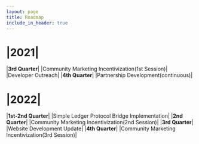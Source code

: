 ```yaml
---
layout: page
title: Roadmap
include_in_header: true
---
```


# |2021|
|**3rd Quarter**|
|Community Marketing Incentivization(1st Session)|
|Developer Outreach|
|**4th Quarter**|
|Partnership Development(continuous)|

# |2022|
|**1st-2nd Quarter**|
|Simple Ledger Protocol Bridge Implementation|
|**2nd Quarter**|
|Community Marketing Incentivization(2nd Session)|
|**3rd Quarter**|
|Website Development Update|
|**4th Quarter**|
|Community Marketing Incentivization(3rd Session)|